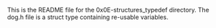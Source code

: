 This is the README file for the 0x0E-structures_typedef directory.
The dog.h file is a struct type containing re-usable variables.
